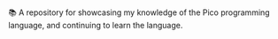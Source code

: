📚️ A repository for showcasing my knowledge of the Pico programming language, and continuing to learn the language. 
